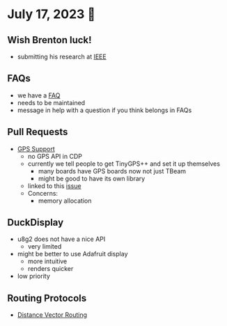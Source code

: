 # July 17, 2023 :duck:

## Wish Brenton luck!
* submitting his research at [IEEE](https://ieee-uemcon.org/call-for-papers)

## FAQs
  * we have a [FAQ](https://github.com/Call-for-Code/ClusterDuck-Protocol/wiki/frequently-asked-questions) 
  * needs to be maintained
  * message in help with a question if you think belongs in FAQs 

## Pull Requests
* [GPS Support](https://github.com/Call-for-Code/ClusterDuck-Protocol/pull/312)
  * no GPS API in CDP
  * currently we tell people to get TinyGPS++ and set it up themselves
    * many boards have GPS boards now not just TBeam
    * might be good to have its own library
  * linked to this [issue](https://github.com/Call-for-Code/ClusterDuck-Protocol/issues/311)
  * Concerns: 
    * memory allocation

## DuckDisplay
* u8g2 does not have a nice API
    * very limited
* might be better to use Adafruit display
    * more intuitive
    * renders quicker
* low priority

## Routing Protocols
* [Distance Vector Routing](https://en.wikipedia.org/wiki/Distance-vector_routing_protocol)